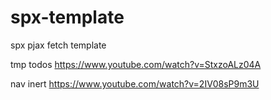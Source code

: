 # spx-template
spx pjax fetch template


tmp
todos
https://www.youtube.com/watch?v=StxzoALz04A

nav inert
https://www.youtube.com/watch?v=2IV08sP9m3U